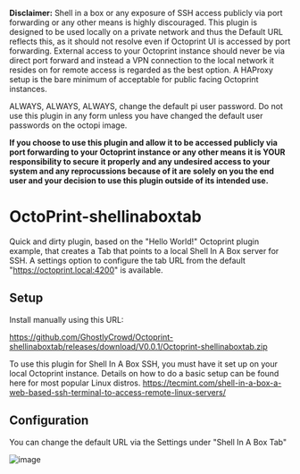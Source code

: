 **Disclaimer:**
    Shell in a box or any exposure of SSH access publicly via port forwarding or any other means is highly discouraged. This plugin is designed to be used locally on a private network and thus the Default URL reflects this, as it should not resolve even if Octoprint UI is accessed by port forwarding. External access to your Octoprint instance should never be via direct port forward and instead a VPN connection to the local network it resides on for remote access is regarded as the best option. A HAProxy setup is the bare minimum of acceptable for public facing Octoprint instances.


ALWAYS, ALWAYS, ALWAYS, change the default pi user password. Do not use this plugin in any form unless you have changed the default user passwords on the octopi image. 

   **If you choose to use this plugin and allow it to be accessed publicly via port forwarding to your Octoprint instance or any other means it is YOUR responsibility to secure it properly and any undesired access to your system and any reprocussions because of it are solely on you the end user and your decision to use this plugin outside of its intended use.**


# OctoPrint-shellinaboxtab

   Quick and dirty plugin, based on the "Hello World!" Octoprint plugin example, that creates a Tab that points to a local Shell In A Box server for SSH. A settings option to configure the tab URL from the default "https://octoprint.local:4200" is available.

## Setup


Install manually using this URL:

   https://github.com/GhostlyCrowd/Octoprint-shellinaboxtab/releases/download/V0.0.1/Octoprint-shellinaboxtab.zip

   To use this plugin for Shell In A Box SSH, you must have it set up on your local Octoprint instance. Details on how to do a basic setup can be found here for most popular Linux distros. https://tecmint.com/shell-in-a-box-a-web-based-ssh-terminal-to-access-remote-linux-servers/

## Configuration

   You can change the default URL via the Settings under "Shell In A Box Tab"

![image](https://user-images.githubusercontent.com/1682110/138502946-2d10944e-7d65-45dc-8be3-7f87a804027e.png)
